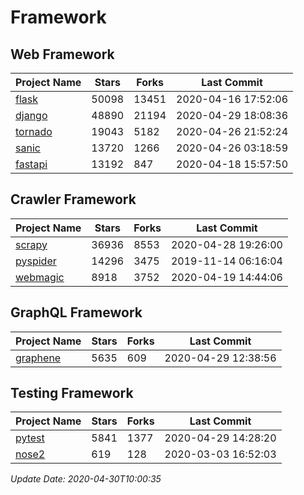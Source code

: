 # Framework

## Web Framework

| Project Name | Stars | Forks | Last Commit |
| ------------ | ----- | ----- | ----------- |
| [flask](https://github.com/pallets/flask) | 50098 | 13451 | 2020-04-16 17:52:06 |
| [django](https://github.com/django/django) | 48890 | 21194 | 2020-04-29 18:08:36 |
| [tornado](https://github.com/tornadoweb/tornado) | 19043 | 5182 | 2020-04-26 21:52:24 |
| [sanic](https://github.com/huge-success/sanic) | 13720 | 1266 | 2020-04-26 03:18:59 |
| [fastapi](https://github.com/tiangolo/fastapi) | 13192 | 847 | 2020-04-18 15:57:50 |

## Crawler Framework

| Project Name | Stars | Forks | Last Commit |
| ------------ | ----- | ----- | ----------- |
| [scrapy](https://github.com/scrapy/scrapy) | 36936 | 8553 | 2020-04-28 19:26:00 |
| [pyspider](https://github.com/binux/pyspider) | 14296 | 3475 | 2019-11-14 06:16:04 |
| [webmagic](https://github.com/code4craft/webmagic) | 8918 | 3752 | 2020-04-19 14:44:06 |

## GraphQL Framework

| Project Name | Stars | Forks | Last Commit |
| ------------ | ----- | ----- | ----------- |
| [graphene](https://github.com/graphql-python/graphene) | 5635 | 609 | 2020-04-29 12:38:56 |

## Testing Framework

| Project Name | Stars | Forks | Last Commit |
| ------------ | ----- | ----- | ----------- |
| [pytest](https://github.com/pytest-dev/pytest) | 5841 | 1377 | 2020-04-29 14:28:20 |
| [nose2](https://github.com/nose-devs/nose2) | 619 | 128 | 2020-03-03 16:52:03 |

*Update Date: 2020-04-30T10:00:35*